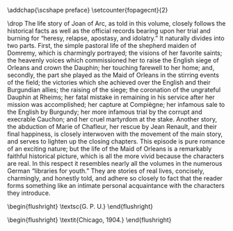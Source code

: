 \addchap{\scshape preface}
\setcounter{fopagecnt}{2}

\drop The life story of Joan of Arc, as told in this volume, closely follows
the historical facts as well as the official records bearing upon her
trial and burning for “heresy, relapse, apostasy, and idolatry.” It
naturally divides into two parts. First, the simple pastoral life of the
shepherd maiden of Domremy, which is charmingly portrayed; the visions
of her favorite saints; the heavenly voices which commissioned her to
raise the English siege of Orleans and crown the Dauphin; her touching
farewell to her home; and, secondly, the part she played as the Maid of
Orleans in the stirring events of the field; the victories which she
achieved over the English and their Burgundian allies; the raising of
the siege; the coronation of the ungrateful Dauphin at Rheims; her fatal
mistake in remaining in his service after her mission was accomplished;
her capture at Compiègne; her infamous sale to the English by Burgundy;
her more infamous trial by the corrupt and execrable Cauchon; and her
cruel martyrdom at the stake. Another story, the abduction of Marie of
Chafleur, her rescue by Jean Renault, and their final happiness, is
closely interwoven with the movement of the main story, and serves to
lighten up the closing chapters. This episode is pure romance of an
exciting nature; but the life of the Maid of Orleans is a remarkably
faithful historical picture, which is all the more vivid because the
characters are real. In this respect it resembles nearly all the volumes
in the numerous German “libraries for youth.” They are stories of real
lives, concisely, charmingly, and honestly told, and adhere so closely
to fact that the reader forms something like an intimate personal
acquaintance with the characters they introduce.

\begin{flushright}
\textsc{G. P. U.}
\end{flushright}

\begin{flushright}
\textit{Chicago, 1904.}
\end{flushright}
